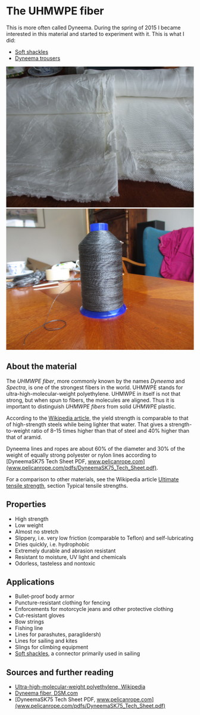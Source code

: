 The UHMWPE fiber
================

This is more often called Dyneema. During the spring of 2015 I became interested in this material and started to experiment with it. This is what I did:

* [Soft shackles](soft-shackles.md)
* [Dyneema trousers](uhmwpe-trousers.md)

![Dyneema fabrics](img/uhmwpe-fabrics-440d-and-1600d.jpg)
![Dyneema sewing thread](img/uhmwpe-thread-20s.jpg)

About the material
------------------

The *UHMWPE fiber*, more commonly known by the names *Dyneema* and *Spectra*, is one of the strongest fibers in the world. UHMWPE stands for ultra-high-molecular-weight polyethylene. UHMWPE in itself is not that strong, but when spun to fibers, the molecules are aligned. Thus it is important to distinguish *UHMWPE fibers* from solid *UHMWPE* plastic.

According to the [Wikipedia article](http://en.wikipedia.org/wiki/Ultra-high-molecular-weight_polyethylene#Fiber), the yield strength is comparable to that of high-strength steels while being lighter that water. That gives a strength-to-weight ratio of 8–15 times higher than that of steel and 40% higher than that of aramid.

Dyneema lines and ropes are about 60% of the diameter and 30% of the weight of equally strong polyester or nylon lines according to [DyneemaSK75 Tech Sheet PDF, www.pelicanrope.com](www.pelicanrope.com/pdfs/DyneemaSK75_Tech_Sheet.pdf).

For a comparison to other materials, see the Wikipedia article [Ultimate tensile strength](en.wikipedia.org/wiki/Ultimate_tensile_strength#Typical_tensile_strengths), section Typical tensile strengths.

Properties
----------

  * High strength
  * Low weight
  * Almost no stretch
  * Slippery, i.e. very low friction (comparable to Teflon) and self-lubricating
  * Dries quickly, i.e. hydrophobic
  * Extremely durable and abrasion resistant
  * Resistant to moisture, UV light and chemicals
  * Odorless, tasteless and nontoxic

Applications
------------

  * Bullet-proof body armor
  * Puncture-resistant clothing for fencing
  * Enforcements for motorcycle jeans and other protective clothing
  * Cut-resistant gloves
  * Bow strings
  * Fishing line
  * Lines for parashutes, paraglidersh)
  * Lines for sailing and kites
  * Slings for climbing equipment
  * [Soft shackles](soft-shackles.md), a connector primarily used in sailing

Sources and further reading
---------------------------

  * [Ultra-high-molecular-weight polyethylene, Wikipedia](http://en.wikipedia.org/wiki/Ultra-high-molecular-weight_polyethylene)
  * [Dyneema fiber, DSM.com](http://www.dsm.com/products/dyneema/en_GB/product-technologies/fiber.html)
  * [DyneemaSK75 Tech Sheet PDF, www.pelicanrope.com](www.pelicanrope.com/pdfs/DyneemaSK75_Tech_Sheet.pdf)
